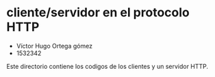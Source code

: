 # cliente/servidor en el protocolo HTTP

* Víctor Hugo Ortega gómez  
* 1532342  

Este directorio contiene los codigos de los clientes y un servidor HTTP.

